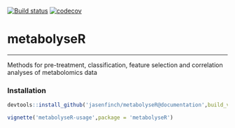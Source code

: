 [![Build status](https://travis-ci.org/jasenfinch/metabolyseR.svg?branch=documentation)](https://travis-ci.org/jasenfinch/metabolyseR) [![codecov](https://codecov.io/gh/jasenfinch/metabolyseR/branch/documentation/graph/badge.svg)](https://codecov.io/gh/jasenfinch/metabolyseR/branch/documentation)

# metabolyseR

----------------

Methods for pre-treatment, classification, feature selection and correlation analyses of metabolomics data

### Installation

```r
devtools::install_github('jasenfinch/metabolyseR@documentation',build_vignettes = TRUE)

vignette('metabolyseR-usage',package = 'metabolyseR')
```